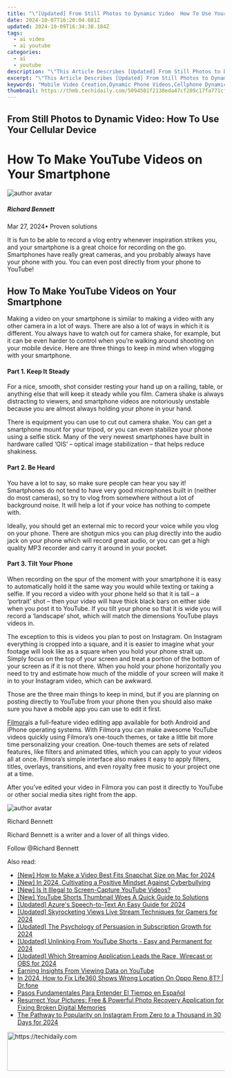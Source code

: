 ```yaml
---
title: "\"[Updated] From Still Photos to Dynamic Video  How To Use Your Cellular Device\""
date: 2024-10-07T16:20:04.681Z
updated: 2024-10-09T16:34:38.184Z
tags:
  - ai video
  - ai youtube
categories:
  - ai
  - youtube
description: "\"This Article Describes [Updated] From Still Photos to Dynamic Video: How To Use Your Cellular Device\""
excerpt: "\"This Article Describes [Updated] From Still Photos to Dynamic Video: How To Use Your Cellular Device\""
keywords: "Mobile Video Creation,Dynamic Phone Videos,Cellphone Dynamic Capture,Transforming Photo to Video,Easy Mobile Video Process,Video From Smartphones,Photo to Video Conversion"
thumbnail: https://thmb.techidaily.com/5094501f2138eda47cf289c17fa771cf70f1a2ff2f06afb7d0554f6c0b97c22b.jpg
---
```


## From Still Photos to Dynamic Video: How To Use Your Cellular Device

# How To Make YouTube Videos on Your Smartphone

![author avatar](https://images.wondershare.com/filmora/article-images/richard-bennett.jpg)

##### Richard Bennett

 Mar 27, 2024• Proven solutions

 It is fun to be able to record a vlog entry whenever inspiration strikes you, and your smartphone is a great choice for recording on the go. Smartphones have really great cameras, and you probably always have your phone with you. You can even post directly from your phone to YouTube!

## How To Make YouTube Videos on Your Smartphone

 Making a video on your smartphone is similar to making a video with any other camera in a lot of ways. There are also a lot of ways in which it is different. You always have to watch out for camera shake, for example, but it can be even harder to control when you’re walking around shooting on your mobile device. Here are three things to keep in mind when vlogging with your smartphone.

#### Part 1\. Keep It Steady

 For a nice, smooth, shot consider resting your hand up on a railing, table, or anything else that will keep it steady while you film. Camera shake is always distracting to viewers, and smartphone videos are notoriously unstable because you are almost always holding your phone in your hand.

 There is equipment you can use to cut out camera shake. You can get a smartphone mount for your tripod, or you can even stabilize your phone using a selfie stick. Many of the very newest smartphones have built in hardware called ‘OIS’ – optical image stabilization – that helps reduce shakiness.

#### Part 2\. Be Heard

 You have a lot to say, so make sure people can hear you say it! Smartphones do not tend to have very good microphones built in (neither do most cameras), so try to vlog from somewhere without a lot of background noise. It will help a lot if your voice has nothing to compete with.

 Ideally, you should get an external mic to record your voice while you vlog on your phone. There are shotgun mics you can plug directly into the audio jack on your phone which will record great audio, or you can get a high quality MP3 recorder and carry it around in your pocket.

#### Part 3\. Tilt Your Phone

 When recording on the spur of the moment with your smartphone it is easy to automatically hold it the same way you would while texting or taking a selfie. If you record a video with your phone held so that it is tall – a ‘portrait’ shot – then your video will have thick black bars on either side when you post it to YouTube. If you tilt your phone so that it is wide you will record a ‘landscape’ shot, which will match the dimensions YouTube plays videos in.

 The exception to this is videos you plan to post on Instagram. On Instagram everything is cropped into a square, and it is easier to imagine what your footage will look like as a square when you hold your phone strait up. Simply focus on the top of your screen and treat a portion of the bottom of your screen as if it is not there. When you hold your phone horizontally you need to try and estimate how much of the middle of your screen will make it in to your Instagram video, which can be awkward.

 Those are the three main things to keep in mind, but if you are planning on posting directly to YouTube from your phone then you should also make sure you have a mobile app you can use to edit it first.

[Filmora](https://tools.techidaily.com/wondershare/filmora/download/)is a full-feature video editing app available for both Android and iPhone operating systems. With Filmora you can make awesome YouTube videos quickly using Filmora’s one-touch themes, or take a little bit more time personalizing your creation. One-touch themes are sets of related features, like filters and animated titles, which you can apply to your videos all at once. Filmora’s simple interface also makes it easy to apply filters, titles, overlays, transitions, and even royalty free music to your project one at a time.

 After you’ve edited your video in Filmora you can post it directly to YouTube or other social media sites right from the app.

![author avatar](https://images.wondershare.com/filmora/article-images/richard-bennett.jpg)

Richard Bennett

Richard Bennett is a writer and a lover of all things video.

Follow @Richard Bennett

<ins class="adsbygoogle"
     style="display:block"
     data-ad-format="autorelaxed"
     data-ad-client="ca-pub-7571918770474297"
     data-ad-slot="1223367746"></ins>

<ins class="adsbygoogle"
     style="display:block"
     data-ad-client="ca-pub-7571918770474297"
     data-ad-slot="8358498916"
     data-ad-format="auto"
     data-full-width-responsive="true"></ins>

<span class="atpl-alsoreadstyle">Also read:</span>
<div><ul>
<li><a href="https://snapchat-videos.techidaily.com/new-how-to-make-a-video-best-fits-snapchat-size-on-mac-for-2024/"><u>[New] How to Make a Video Best Fits Snapchat Size on Mac for 2024</u></a></li>
<li><a href="https://youtube-sure.techidaily.com/n-2024-cultivating-a-positive-mindset-against-cyberbullying/"><u>[New] In 2024, Cultivating a Positive Mindset Against Cyberbullying</u></a></li>
<li><a href="https://youtube-tips.techidaily.com/s-it-illegal-to-screen-capture-youtube-videos/"><u>[New] Is It Illegal to Screen-Capture YouTube Videos?</u></a></li>
<li><a href="https://facebook-video-footage.techidaily.com/new-youtube-shorts-thumbnail-woes-a-quick-guide-to-solutions/"><u>[New] YouTube Shorts Thumbnail Woes A Quick Guide to Solutions</u></a></li>
<li><a href="https://fox-friendly.techidaily.com/updated-azures-speech-to-text-an-easy-guide-for-2024/"><u>[Updated] Azure's Speech-to-Text An Easy Guide for 2024</u></a></li>
<li><a href="https://youtube-tips.techidaily.com/ed-skyrocketing-views-live-stream-techniques-for-gamers-for-2024/"><u>[Updated] Skyrocketing Views Live Stream Techniques for Gamers for 2024</u></a></li>
<li><a href="https://youtube-tips.techidaily.com/ed-the-psychology-of-persuasion-in-subscription-growth-for-2024/"><u>[Updated] The Psychology of Persuasion in Subscription Growth for 2024</u></a></li>
<li><a href="https://youtube-tips.techidaily.com/ed-unlinking-from-youtube-shorts-easy-and-permanent-for-2024/"><u>[Updated] Unlinking From YouTube Shorts - Easy and Permanent for 2024</u></a></li>
<li><a href="https://fox-access.techidaily.com/updated-which-streaming-application-leads-the-race-wirecast-or-obs-for-2024/"><u>[Updated] Which Streaming Application Leads the Race, Wirecast or OBS for 2024</u></a></li>
<li><a href="https://youtube-tips.techidaily.com/ng-insights-from-viewing-data-on-youtube/"><u>Earning Insights From Viewing Data on YouTube</u></a></li>
<li><a href="https://review-topics.techidaily.com/in-2024-how-to-fix-life360-shows-wrong-location-on-oppo-reno-8t-drfone-by-drfone-virtual-android/"><u>In 2024, How to Fix Life360 Shows Wrong Location On Oppo Reno 8T? | Dr.fone</u></a></li>
<li><a href="https://mondly-stories.techidaily.com/pasos-fundamentales-para-entender-el-tiempo-en-espanol/"><u>Pasos Fundamentales Para Entender El Tiempo en Español</u></a></li>
<li><a href="https://data-safeguard.techidaily.com/resurrect-your-pictures-free-and-powerful-photo-recovery-application-for-fixing-broken-digital-memories/"><u>Resurrect Your Pictures: Free & Powerful Photo Recovery Application for Fixing Broken Digital Memories</u></a></li>
<li><a href="https://instagram-videos.techidaily.com/the-pathway-to-popularity-on-instagram-from-zero-to-a-thousand-in-30-days-for-2024/"><u>The Pathway to Popularity on Instagram From Zero to a Thousand in 30 Days for 2024</u></a></li>
</ul></div>

<!-- affiliate ads begin -->
<a href="https://unicoeye.pxf.io/c/5597632/2148772/18498" target="_top" id="2148772">
  <img src="//a.impactradius-go.com/display-ad/18498-2148772" border="0" alt="https://techidaily.com" width="728" height="90"/>
</a>
<img height="0" width="0" src="https://unicoeye.pxf.io/i/5597632/2148772/18498" style="position:absolute;visibility:hidden;" border="0" />
<!-- affiliate ads end -->

